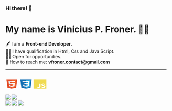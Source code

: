 ### Hi there! 👋

 # My name is Vinicius P. Froner. 🙋‍♂️ 

🖋️ I am a **Front-end Developer.** <br>
👨‍🎓 I have qualification in Html, Css and Java Script.<br>
🧑‍🚀 Open for opportunities. <br>
📧 How to reach me: __vfroner.contact@gmail.com__ <br>
 ***
<div style="display: inline_block"><br>
<!--   <img align="center" alt="Ts" height="30" width="40" src="https://raw.githubusercontent.com/devicons/devicon/master/icons/typescript/typescript-plain.svg"> -->
<!--   <img align="center" alt="Rafa-React" height="30" width="40" src="https://raw.githubusercontent.com/devicons/devicon/master/icons/react/react-original.svg"> -->
  <img align="center" alt="HTML" height="30" width="40" src="https://raw.githubusercontent.com/devicons/devicon/master/icons/html5/html5-original.svg">
  <img align="center" alt="CSS" height="30" width="40" src="https://raw.githubusercontent.com/devicons/devicon/master/icons/css3/css3-original.svg">
  <img align="center" alt="Js" height="30" width="40" src="https://raw.githubusercontent.com/devicons/devicon/master/icons/javascript/javascript-plain.svg">
<!--   <img align="center" alt="Rafa-Python" height="30" width="40" src="https://raw.githubusercontent.com/devicons/devicon/master/icons/python/python-original.svg">
  <img align="center" alt="Rafa-Csharp" height="30" width="40" src="https://raw.githubusercontent.com/devicons/devicon/master/icons/csharp/csharp-original.svg"> -->
</div> <br>

<div>  
  <a href = "mailto:vfroner.contact@gmail.com"><img src="https://img.shields.io/badge/-Gmail-%23333?style=for-the-badge&logo=gmail&logoColor=white" target="_blank"></a>
  <a href="https://www.linkedin.com/in/vinicius-froner-338904296/" target="_blank"><img src="https://img.shields.io/badge/-LinkedIn-%230077B5?style=for-the-badge&logo=linkedin&logoColor=white" target="_blank"></a> 
</div>
<div>
  <a href:"https://beacons.ai/VniciusPF">
  <img height="180em" src= "https://git

##
</div>
 
<div>
    <a href="https://github.com/Vwebdev4u">
      <img = "180em" src="https://github-readme-stats.vercel.app/api?username=Vwebdev4u&show_icons=true&&hide=prs&theme=solarized-dark&include_all_commits-true&count_private-true&=dark"/>  
      <img = "180em" src="https://github-readme-stats.vercel.app/api/top-langs/?username=Vwebdev4u&layout=compact&langs_count&theme=solarized-dark">     
</div>
  

   



